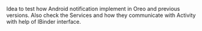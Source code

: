 Idea to test how Android notification implement in Oreo and previous versions.
Also check the Services and how they communicate with Activity with help of IBinder interface.
